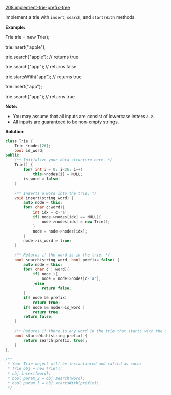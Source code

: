 [208.implement-trie-prefix-tree](https://leetcode.com/problems/implement-trie-prefix-tree/)  

Implement a trie with `insert`, `search`, and `startsWith` methods.

**Example:**

  
Trie trie = new Trie();
  

  
trie.insert("apple");
  
trie.search("apple");   // returns true
  
trie.search("app");     // returns false
  
trie.startsWith("app"); // returns true
  
trie.insert("app");   
  
trie.search("app");     // returns true
  

**Note:**

*   You may assume that all inputs are consist of lowercase letters `a-z`.
*   All inputs are guaranteed to be non-empty strings.  



**Solution:**  

```cpp
class Trie {
    Trie *nodes[26];
    bool is_word;
public:
    /** Initialize your data structure here. */
    Trie() {
        for( int i = 0; i<26; i++)
            this->nodes[i] = NULL;
        is_word = false;
    }
    
    /** Inserts a word into the trie. */
    void insert(string word) {
        auto node = this;
        for( char c:word){
            int idx = c-'a';
            if( node->nodes[idx] == NULL){
                node->nodes[idx] = new Trie();
            }
            node = node->nodes[idx];
        }
        node->is_word = true;
    }
    
    /** Returns if the word is in the trie. */
    bool search(string word, bool prefix= false) {
        auto node = this;
        for( char c : word){
            if( node ){
                node = node->nodes[c-'a'];
            }else
                return false;
        }
        if( node && prefix)
            return true;
        if( node && node->is_word )
            return true;
        return false;
    }
    
    /** Returns if there is any word in the trie that starts with the given prefix. */
    bool startsWith(string prefix) {
        return search(prefix, true);
    }
};

/**
 * Your Trie object will be instantiated and called as such:
 * Trie obj = new Trie();
 * obj.insert(word);
 * bool param_2 = obj.search(word);
 * bool param_3 = obj.startsWith(prefix);
 */
```
      
